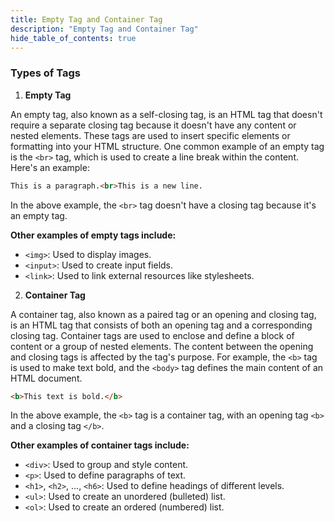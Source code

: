 ```yaml
---
title: Empty Tag and Container Tag
description: "Empty Tag and Container Tag"
hide_table_of_contents: true
---
```


### Types of Tags

1. **Empty Tag**

An empty tag, also known as a self-closing tag, is an HTML tag that doesn't require a separate closing tag because it doesn't have any content or nested elements. These tags are used to insert specific elements or formatting into your HTML structure. One common example of an empty tag is the `<br>` tag, which is used to create a line break within the content. Here's an example:

```html
This is a paragraph.<br>This is a new line.
```

In the above example, the `<br>` tag doesn't have a closing tag because it's an empty tag.

**Other examples of empty tags include:**
 
* `<img>`: Used to display images. 
* `<input>`: Used to create input fields.
* `<link>`: Used to link external resources like stylesheets.


2. **Container Tag**

A container tag, also known as a paired tag or an opening and closing tag, is an HTML tag that consists of both an opening tag and a corresponding closing tag. Container tags are used to enclose and define a block of content or a group of nested elements. The content between the opening and closing tags is affected by the tag's purpose. For example, the `<b>` tag is used to make text bold, and the `<body>` tag defines the main content of an HTML document. 

```html
<b>This text is bold.</b>
```

In the above example, the `<b>` tag is a container tag, with an opening tag `<b>` and a closing tag `</b>`.

**Other examples of container tags include:**

* `<div>`: Used to group and style content.
* `<p>`: Used to define paragraphs of text.
* `<h1>`, `<h2>`, ..., `<h6>`: Used to define headings of different levels.
* `<ul>`: Used to create an unordered (bulleted) list.
* `<ol>`: Used to create an ordered (numbered) list.